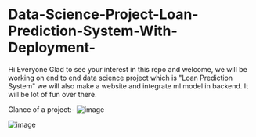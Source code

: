 # Data-Science-Project-Loan-Prediction-System-With-Deployment-
Hi Everyone Glad to see your interest in this repo and welcome, we will be working on end to end data science project which is "Loan Prediction System" we will also make a website and integrate ml model in backend. It will be lot of fun over there. 

Glance of a project:- 
![image](https://user-images.githubusercontent.com/81796368/120915010-ff0c1580-c6be-11eb-938f-a73d52332447.png)

![image](https://user-images.githubusercontent.com/81796368/120915027-1e0aa780-c6bf-11eb-9812-46800011a61c.png)


